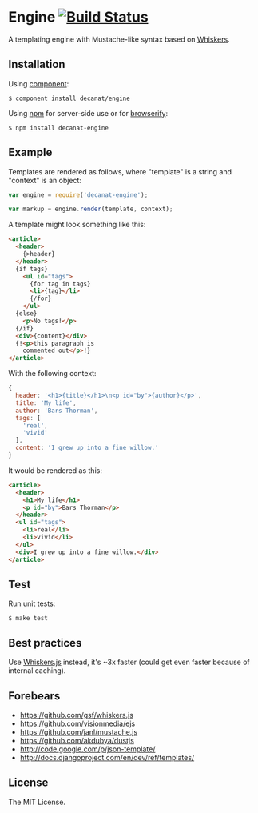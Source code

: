 # Engine [![Build Status](https://travis-ci.org/decanat/engine.svg?branch=master)](https://travis-ci.org/decanat/engine)

A templating engine with Mustache-like syntax based on [Whiskers](https://github.com/gsf/whiskers.js).

## Installation

Using [component](https://github.com/component/component):

    $ component install decanat/engine

Using [npm](http://npmjs.org/) for server-side use or for [browserify](http://browserify.org/):

    $ npm install decanat-engine

## Example

Templates are rendered as follows, where "template" is a string and "context"
is an object:

```js
var engine = require('decanat-engine');

var markup = engine.render(template, context);
```

A template might look something like this:

```html
<article>
  <header>
    {>header}
  </header>
  {if tags}
    <ul id="tags">
      {for tag in tags}
      <li>{tag}</li>
      {/for}
    </ul>
  {else}
    <p>No tags!</p>
  {/if}
  <div>{content}</div>
  {!<p>this paragraph is 
    commented out</p>!}
</article>
```

With the following context:

```js
{
  header: '<h1>{title}</h1>\n<p id="by">{author}</p>',
  title: 'My life',
  author: 'Bars Thorman',
  tags: [
    'real',
    'vivid'
  ],
  content: 'I grew up into a fine willow.'
}
```

It would be rendered as this:

```html
<article>
  <header>
    <h1>My life</h1>
    <p id="by">Bars Thorman</p>
  </header>
  <ul id="tags">
    <li>real</li>
    <li>vivid</li>
  </ul>
  <div>I grew up into a fine willow.</div>
</article>
```

## Test

Run unit tests:

    $ make test

## Best practices

Use [Whiskers.js](https://github.com/gsf/whiskers.js) instead, it's ~3x faster (could get even faster because of internal caching).

## Forebears

* <https://github.com/gsf/whiskers.js>
* <https://github.com/visionmedia/ejs>
* <https://github.com/janl/mustache.js>
* <https://github.com/akdubya/dustjs>
* <http://code.google.com/p/json-template/>
* <http://docs.djangoproject.com/en/dev/ref/templates/>

## License

The MIT License.
